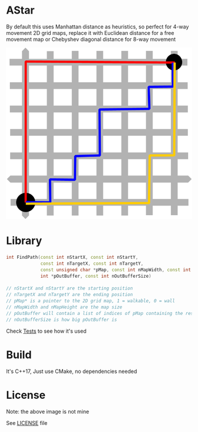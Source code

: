 # AStar

By default this uses Manhattan distance as heuristics, so perfect for 4-way movement 2D grid maps,
replace it with Euclidean distance for a free movement map or Chebyshev diagonal distance for 8-way movement

![](docs/astar.png)

# Library

```cpp
int FindPath(const int nStartX, const int nStartY,
             const int nTargetX, const int nTargetY,
             const unsigned char *pMap, const int nMapWidth, const int nMapHeight,
             int *pOutBuffer, const int nOutBufferSize)

// nStartX and nStartY are the starting position
// nTargetX and nTargetY are the ending position
// pMap* is a pointer to the 2D grid map, 1 = walkable, 0 = wall
// nMapWidth and nMapHeight are the map size
// pOutBuffer will contain a list of indices of pMap containing the resulting path
// nOutBufferSize is how big pOutBuffer is

```

Check [Tests](/Tests) to see how it's used

# Build

It's C++17, Just use CMake, no dependencies needed

# License

Note: the above image is not mine

See [LICENSE](/LICENSE) file